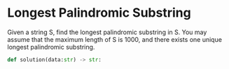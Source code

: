 # Longest Palindromic Substring

Given a string S, find the longest palindromic substring in S. You may assume that the maximum
length of S is 1000, and there exists one unique longest palindromic substring.

```python
def solution(data:str) -> str:
```